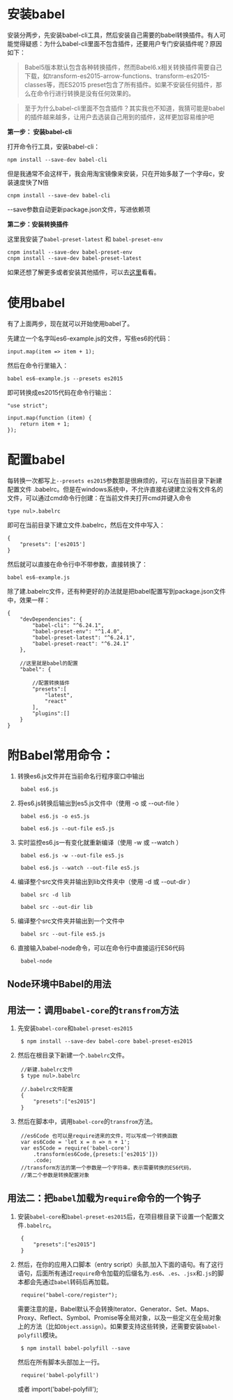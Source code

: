 # 安装babel

安装分两步，先安装babel-cli工具，然后安装自己需要的babel转换插件。有人可能觉得疑惑：为什么babel-cli里面不包含插件，还要用户专门安装插件呢？原因如下：

> Babel5版本默认包含各种转换插件，然而Babel6.x相关转换插件需要自己下载，如transform-es2015-arrow-functions、transform-es2015-classes等，而ES2015 preset包含了所有插件。如果不安装任何插件，那么在命令行进行转换是没有任何效果的。

> 至于为什么babel-cli里面不包含插件？其实我也不知道，我猜可能是babel的插件越来越多，让用户去选装自己用到的插件，这样更加容易维护吧


**第一步： 安装babel-cli**

打开命令行工具，安装babel-cli：

	npm install --save-dev babel-cli

但是我通常不会这样干，我会用淘宝镜像来安装，只在开始多敲了一个字母c，安装速度快了N倍

	cnpm install --save-dev babel-cli

--save参数自动更新package.json文件，写进依赖项

**第二步：安装转换插件**

这里我安装了`babel-preset-latest` 和 `babel-preset-env`

	cnpm install --save-dev babel-preset-env
	cnpm install --save-dev babel-preset-latest

如果还想了解更多或者安装其他插件，可以去[这里](https://babeljs.io/docs/plugins/)看看。

# 使用babel

有了上面两步，现在就可以开始使用babel了。

先建立一个名字叫es6-example.js的文件，写些es6的代码：

	input.map(item => item + 1);
	
然后在命令行里输入：

	babel es6-example.js --presets es2015

即可转换成es2015代码在命令行输出：

	"use strict";

	input.map(function (item) {
  		return item + 1;
	});


# 配置babel

每转换一次都写上`--presets es2015`参数那是很麻烦的，可以在当前目录下新建配置文件 .babelrc。但是在windows系统中，不允许直接右键建立没有文件名的文件，可以通过cmd命令行创建：在当前文件夹打开cmd并键入命令

	type nul>.babelrc

即可在当前目录下建立文件.babelrc，然后在文件中写入：

	{
		"presets": ['es2015']
	}

然后就可以直接在命令行中不带参数，直接转换了：

	babel es6-example.js

除了建.babelrc文件，还有种更好的办法就是把babel配置写到package.json文件中，效果一样：

	{
		"devDependencies": {
			"babel-cli": "^6.24.1",
			"babel-preset-env": "^1.4.0",
			"babel-preset-latest": "^6.24.1",
			"babel-preset-react": "^6.24.1"
		},
  
		//这里就是babel的配置
	    "babel": {
	  
			//配置转换插件
			"presets":[
				"latest",
				"react"
			],
			"plugins":[]	
		}
	}


	
# 附Babel常用命令：



1. 转换es6.js文件并在当前命名行程序窗口中输出

		babel es6.js
 

2. 将es6.js转换后输出到es5.js文件中（使用 -o 或 --out-file ）

		babel es6.js -o es5.js 

		babel es6.js --out-file es5.js
 

3. 实时监控es6.js一有变化就重新编译（使用 -w 或 --watch ）

		babel es6.js -w --out-file es5.js

		babel es6.js --watch --out-file es5.js
 

4. 编译整个src文件夹并输出到lib文件夹中（使用 -d 或 --out-dir ）

		babel src -d lib

		babel src --out-dir lib
 

5. 编译整个src文件夹并输出到一个文件中

		babel src --out-file es5.js
 

6. 直接输入babel-node命令，可以在命令行中直接运行ES6代码

		babel-node


## Node环境中Babel的用法

## 用法一：调用`babel-core`的`transfrom`方法


1. 先安装`babel-core`和`babel-preset-es2015`

		$ npm install --save-dev babel-core babel-preset-es2015
 

2. 然后在根目录下新建一个`.babelrc`文件。

		//新建.babelrc文件
		$ type nul>.babelrc
		
		//.babelrc文件配置
		{
			"presets":["es2015"]
		} 
		
3. 然后在脚本中，调用`babel-core`的`transfrom`方法。
		
		//es6Code 也可以是require进来的文件，可以写成一个转换函数
		var es6Code = 'let x = n => n + 1';
		var es5Code = require('babel-core')
			.transform(es6Code,{presets:['es2015']})
			.code;
		//transform方法的第一个参数是一个字符串，表示需要转换的ES6代码，
		//第二个参数是转换配置对象



## 用法二：把`babel`加载为`require`命令的一个钩子

1. 安装`babel-core`和`babel-preset-es2015`后，在项目根目录下设置一个配置文件`.babelrc`。

		{
			"presets":["es2015"]
		} 


2. 然后，在你的应用入口脚本（entry script）头部,加入下面的语句。有了这行语句，后面所有通过`require`命令加载的后缀名为`.es6`、`.es`、`.jsx`和`.js`的脚本都会先通过`babel`转码后再加载。
		
		require("babel-core/register");



	需要注意的是，Babel默认不会转换Iterator、Generator、Set、Maps、Proxy、Reflect、Symbol、Promise等全局对象，以及一些定义在全局对象上的方法（比如`Object.assign`）。如果要支持这些转换，还需要安装`babel-polyfill`模块。

		$ npm install babel-polyfill --save

	然后在所有脚本头部加上一行。

		require('babel-polyfill')
	或者
		import('babel-polyfill');

